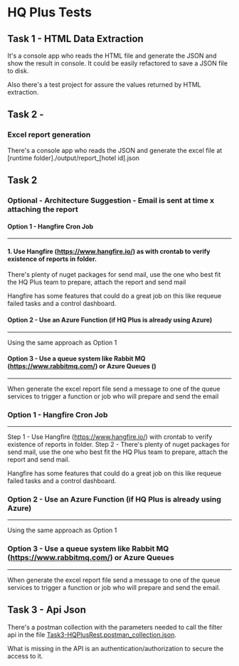 # HQ Plus Tests

## Task 1 - HTML Data Extraction
It's a console app who reads the HTML file and generate the JSON and show the result in console. It could be easily refactored to save a JSON file to disk.

Also there's a test project for assure the values returned by HTML extraction.

## Task 2 - 
### Excel report generation
There's a console app who reads the JSON and generate the excel file at [runtime folder]./output/report_[hotel id].json


## Task 2 
### Optional - Architecture Suggestion - Email is sent at time x attaching the report
#### Option 1 - Hangfire Cron Job
-------------------------------------------------------------------------------------------------------
#### 1. Use Hangfire (https://www.hangfire.io/) as with crontab to verify existence of reports in folder.
There's plenty of nuget packages for send mail, use the one who best fit the HQ Plus team to prepare, attach the report and send mail

Hangfire has some features that could do a great job on this like requeue failed tasks and a control dashboard.

#### Option 2 - Use an Azure Function (if HQ Plus is already using Azure)
-------------------------------------------------------------------------------------------------------
Using the same approach as Option 1

#### Option 3 - Use a queue system like Rabbit MQ (https://www.rabbitmq.com/) or Azure Queues ()
-------------------------------------------------------------------------------------------------------
When generate the excel report file send a message to one of the queue services to trigger a function
or job who will prepare and send the email




### Option 1 - Hangfire Cron Job
-------------------------------------------------------------------------------------------------------
Step 1 - Use Hangfire (https://www.hangfire.io/) with crontab to verify existence of reports in folder.
Step 2 - There's plenty of nuget packages for send mail, use the one who best fit the HQ Plus team to prepare, attach the report and send mail.

Hangfire has some features that could do a great job on this like requeue failed tasks and a control dashboard.

### Option 2 - Use an Azure Function (if HQ Plus is already using Azure)
-------------------------------------------------------------------------------------------------------
Using the same approach as Option 1

### Option 3 - Use a queue system like Rabbit MQ (https://www.rabbitmq.com/) or Azure Queues
-------------------------------------------------------------------------------------------------------
When generate the excel report file send a message to one of the queue services to trigger a function
or job who will prepare and send the email.

## Task 3 - Api Json 
There's a postman collection with the parameters needed to call the filter api in the file [Task3-HQPlusRest.postman_collection.json](./Task3-HQPlusRest.postman_collection.json).

What is missing in the API is an authentication/authorization to secure the access to it.



